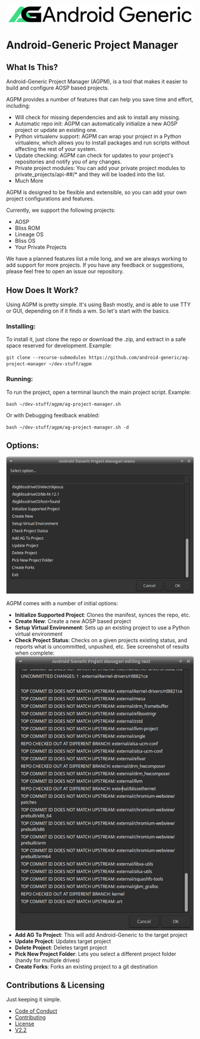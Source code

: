 <img src="https://github.com/android-generic/artwork/raw/master/brand/Android-Generic_Logo__2_transparent.png">

# Android-Generic Project Manager

## What Is This?

Android-Generic Project Manager (AGPM), is a tool that makes it easier to build and configure AOSP based projects. 

AGPM provides a number of features that can help you save time and effort, including:
 - Will check for missing dependencies and ask to install any missing. 
 - Automatic repo init: AGPM can automatically initialize a new AOSP project or update an existing one.
 - Python virtualenv support: AGPM can wrap your project in a Python virtualenv, which allows you to install packages and run scripts without affecting the rest of your system.
 - Update checking: AGPM can check for updates to your project's repositories and notify you of any changes.
 - Private project modules: You can add your private project modules to private_projects/api-##/* and they will be loaded into the list.
 - Much More

AGPM is designed to be flexible and extensible, so you can add your own project configurations and features. 

Currently, we support the following projects:
 - AOSP
 - Bliss ROM
 - Lineage OS
 - Bliss OS
 - Your Private Projects


We have a planned features list a mile long, and we are always working to add support for more projects. If you have any feedback or suggestions, please feel free to open an issue our repository.

## How Does It Work?

Using AGPM is pretty simple. It's using Bash mostly, and is able to use TTY or GUI, depending on if it finds a wm. So let's start with the basics. 

### Installing:

To install it, just clone the repo or download the .zip, and extract in a safe space reserved for development. Example:

`git clone --recurse-submodules https://github.com/android-generic/ag-project-manager ~/dev-stuff/agpm`

### Running:

To run the project, open a terminal launch the main project script. Example:

`bash ~/dev-stuff/agpm/ag-project-manager.sh`

Or with Debugging feedback enabled: 

`bash ~/dev-stuff/agpm/ag-project-manager.sh -d`

## Options:

![AGPM - Main Menu](assets/agpm-main-menu.png)

AGPM comes with a number of initial options: 

- **Initialize Supported Project**: Clones the manifest, synces the repo, etc.
- **Create New**: Create a new AOSP based project
- **Setup Virtual Environment**: Sets up an existing project to use a Python virtual environment
- **Check Project Status**: Checks on a given projects existing status, and reports what is uncommitted, unpushed, etc. See screenshot of results when complete:
	![AGPM - Project Status Results](assets/agpm-check-project-status.png)
- **Add AG To Project**: This will add Android-Generic to the target project
- **Update Project**: Updates target project
- **Delete Project**: Deletes target project
- **Pick New Project Folder**: Lets you select a different project folder (handy for multiple drives)
- **Create Forks**: Forks an existing project to a git destination

## Contributions & Licensing

Just keeping it simple. 

- [Code of Conduct](CODE_OF_CONDUCT.md)
- [Contributing](CONTRIBUTING.md)
- [License](LICENSE.md)
- [V2.2](VERSION.md)
